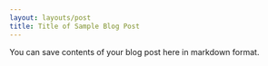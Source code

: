 ```yaml
---
layout: layouts/post
title: Title of Sample Blog Post
---
```

You can save contents of your blog post here in markdown format.
